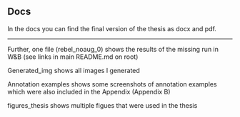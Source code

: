 ## Docs

In the docs you can find the final version of the thesis as docx and pdf.

---

Further, one file (rebel_noaug_0) shows the results of the missing run in W&B (see links in main README.md on root)

Generated_img shows all images I generated 

Annotation examples shows some screenshots of annotation examples which were also included in the Appendix (Appendix B)

figures_thesis shows multiple figues that were used in the thesis